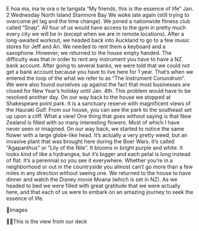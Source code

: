 E hoa ma, ina te ora o te tangata
“My friends, this is the essence of life”
Jan. 2 Wednesday
North Island Stanmore Bay
We woke late again (still trying to overcome jet lag and the time change). We joined
a nationwide fitness club called “Snap”. All four of us would have access to the gym
in pretty much every city we will be in (except when we are in remote locations).
After a long-awaited workout, we headed back into Auckland to go to a few music
stores for Jeff and Ari. We needed to rent them a keyboard and a saxophone.
However, we returned to the house empty handed. The difficulty was that in order
to rent any instrument you have to have a NZ bank account. After going to several
banks, we were told that we could not get a bank account because you have to
live here for 1 year. That’s when we entered the loop of the what we refer to as “The
Instrument Conundrum”. We were also found ourselves up against the fact that most
businesses are closed for New Year’s holiday until Jan. 4th. This problem would have
to be resolved another day.
On our way back to the house we stopped at Shakespeare point park. It is a
sanctuary reserve with magnificent views of the Hauraki Gulf. From our house, you
can see the park to the southeast set up upon a cliff. What a view!
One thing that goes without saying is that New Zealand is filled with so many
interesting flowers. Most of which I have never seen or imagined. On our way back,
we started to notice the same flower with a large globe-like head. It’s actually a very
pretty weed, but an invasive plant that was brought here during the Boer Wars. It’s
called “Agapanthus” or “Lily of the Nile”. It blooms in bright purple and white. It looks
kind of like a hydrangea, but it’s bigger and each petal is long instead of flat. It’s a
perennial so you see it everywhere. Whether you’re in a neighborhood or out in the
countryside you almost can’t go more than a few miles in any direction without
seeing one.
We returned to the house to have dinner and watch the Disney movie Moana (which
is set in NZ). As we headed to bed we were filled with great gratitude that we were
actually here, and that each of us were to embark on an amazing journey to seek
the essence of life.

Images

This is the view from our deck

